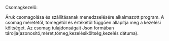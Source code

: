 Csomagkezelő:

Áruk csomagolása és szállításanak menedzselésére alkalmazott program.
A csomag méretétől, tömegétől és értékétől függően állapítja meg a kezelési költséget.
Az csomag tulajdonságait Json formában tárolja(azonosító,méret,tömeg,kezelésiköltség,kezelés dátuma).
